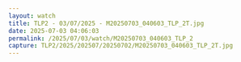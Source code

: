 ```yaml
---
layout: watch
title: TLP2 - 03/07/2025 - M20250703_040603_TLP_2T.jpg
date: 2025-07-03 04:06:03
permalink: /2025/07/03/watch/M20250703_040603_TLP_2
capture: TLP2/2025/202507/20250702/M20250703_040603_TLP_2T.jpg
---
```


